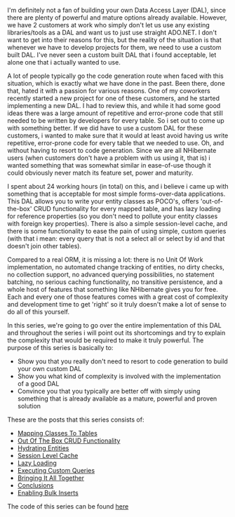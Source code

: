 I'm definitely not a fan of building your own Data Access Layer (DAL), since there are plenty of powerful and mature options already available.  However, we have 2 customers at work who simply don't let us use any existing libraries/tools as a DAL and want us to just use straight ADO.NET.  I don't want to get into their reasons for this, but the reality of the situation is that whenever we have to develop projects for them, we need to use a custom built DAL.  I've never seen a custom built DAL that i found acceptable, let alone one that i actually wanted to use.

A lot of people typically go the code generation route when faced with this situation, which is exactly what we have done in the past.  Been there, done that, hated it with a passion for various reasons.  One of my coworkers recently started a new project for one of these customers, and he started implementing a new DAL.  I had to review this, and while it had some good ideas there was a large amount of repetitive and error-prone code that still needed to be written by developers for every table.  So i set out to come up with something better.  If we did have to use a custom DAL for these customers, i wanted to make sure that it would at least avoid having us write repetitive, error-prone code for every table that we needed to use.  Oh, and without having to resort to code generation.  Since we are all NHibernate users (when customers don't have a problem with us using it, that is) i wanted something that was somewhat similar in ease-of-use though it could obviously never match its feature set, power and maturity.

I spent about 24 working hours (in total) on this, and i believe i came up with something that is acceptable for most simple forms-over-data applications. This DAL allows you to write your entity classes as POCO's, offers 'out-of-the-box' CRUD functionality for every mapped table, and has lazy loading for reference properties (so you don't need to pollute your entity classes with foreign key properties).  There is also a simple session-level cache, and there is some functionality to ease the pain of using simple, custom queries (with that i mean: every query that is not a select all or select by id and that doesn't join other tables).  

Compared to a real ORM, it is missing a lot: there is no Unit Of Work implementation, no automated change tracking of entities, no dirty checks, no collection support, no advanced querying possibilities, no statement batching, no serious caching functionality, no transitive persistence, and a whole host of features that something like NHibernate gives you for free.   Each and every one of those features comes with a great cost of complexity and development time to get 'right' so it truly doesn't make a lot of sense to do all of this yourself.

In this series, we're going to go over the entire implementation of this DAL and throughout the series i will point out its shortcomings and try to explain the complexity that would be required to make it truly powerful.  The purpose of this series is basically to:
<ul>
	<li>Show you that you really don't need to resort to code generation to build your own custom DAL</li>
	<li>Show you what kind of complexity is involved with the implementation of a good DAL</li>
	<li>Convince you that you typically are better off with simply using something that is already available as a mature, powerful and proven solution</li>
</ul>

These are the posts that this series consists of:
<ul>
	<li><a href="/blog/2009/08/build-your-own-data-access-layer-mapping-classes-to-tables/">Mapping Classes To Tables</a></li>
	<li><a href="/blog/2009/08/build-your-own-data-access-layer-out-of-the-box-crud-functionality/">Out Of The Box CRUD Functionality</a></li>
	<li><a href="/blog/2009/08/build-your-own-data-access-layer-hydrating-entities/">Hydrating Entities</a></li>
	<li><a href="/blog/2009/08/build-your-own-data-access-layer-session-level-cache/">Session Level Cache</a></li>
	<li><a href="/blog/2009/08/build-your-own-data-access-layer-lazy-loading/">Lazy Loading</a></li>
	<li><a href="/blog/2009/08/build-your-own-data-access-layer-executing-custom-queries/">Executing Custom Queries</a></li>
	<li><a href="/blog/2009/08/build-your-own-data-access-layer-bringing-it-all-together/">Bringing It All Together</a></li>
	<li><a href="/blog/2009/08/build-your-own-data-access-layer-conclusions/">Conclusions</a></li>
	<li><a href="/blog/2009/10/build-your-own-data-access-layer-enabling-bulk-inserts/">Enabling Bulk Inserts</a></li>
</ul>

The code of this series can be found <a href="https://github.com/davybrion/BuildYourOwnDal">here</a>